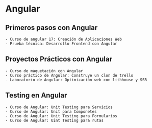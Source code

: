 # Angular

## Primeros pasos con Angular
    - Curso de angular 17: Creación de Aplicaciones Web
    - Prueba técnica: Desarrollo Frontend con Angular
## Proyectos Prácticos con Angular

    - Curso de maquetación con Angular
    - Curso práctico de Angular: Construye un clon de trello
    - Laboratorio de Angular: Optimización web con lithhouse y SSR
## Testing en Angular
    - Curso de Angular: Unit Testing para Servicios
    - Curso de Angular: Unit para Componetes
    - Curso de Angular: Unit Testing para Formularios
    - Curso de Angular: Uint Testing para rutas



